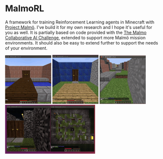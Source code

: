 # MalmoRL
A framework for training Reinforcement Learning agents in Minecraft with [Project Malmö](https://github.com/Microsoft/malmo). I've build it for my own research and I hope it's useful for you as well. It is partially based on code provided with the [The Malmo Collaborative AI Challenge](https://github.com/Microsoft/malmo-challenge), extended to support more Malmö mission environments. It should also be easy to extend further to support the needs of your environment.   

![DRQN with biased ε-greedy](pools_dqn.gif)
![DRQN with biased ε-greedy](rooms_dqn.gif)
![DRQN with biased ε-greedy](obstacles_dqn.gif)
![DRQN with biased ε-greedy](labyrinth_dqn.gif)
